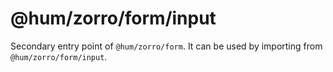 # @hum/zorro/form/input

Secondary entry point of `@hum/zorro/form`. It can be used by importing from `@hum/zorro/form/input`.
